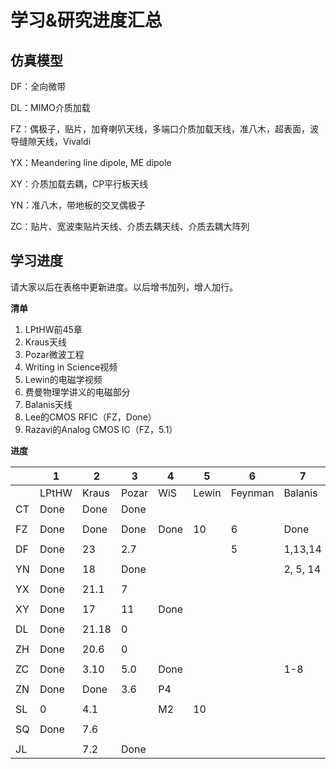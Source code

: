 # 学习&研究进度汇总

## 仿真模型

DF：全向微带

DL：MIMO介质加载

FZ：偶极子，贴片，加脊喇叭天线，多端口介质加载天线，准八木，超表面，波导缝隙天线，Vivaldi

YX：Meandering line dipole, ME dipole

XY：介质加载去耦，CP平行板天线

YN：准八木，带地板的交叉偶极子

ZC：贴片、宽波束贴片天线、介质去耦天线、介质去耦大阵列

## 学习进度

请大家以后在表格中更新进度。以后增书加列，增人加行。

**清单**

1. LPtHW前45章
2. Kraus天线
3. Pozar微波工程
4. Writing in Science视频
5. Lewin的电磁学视频
6. 费曼物理学讲义的电磁部分
7. Balanis天线
8. Lee的CMOS RFIC（FZ，Done）
9. Razavi的Analog CMOS IC（FZ，5.1）

**进度**

|      | 1     | 2     | 3     | 4    | 5     | 6       | 7        |
| ---- | ----- | ----- | ----- | ---- | ----- | ------- | -------- |
|      | LPtHW | Kraus | Pozar | WiS  | Lewin | Feynman | Balanis  |
| CT   | Done  | Done  | Done  |      |       |         |          |
|      |       |       |       |      |       |         |          |
| FZ   | Done  | Done  | Done  | Done | 10    | 6       | Done     |
|      |       |       |       |      |       |         |          |
| DF   | Done  | 23    | 2.7   |      |       | 5       | 1,13,14  |
|      |       |       |       |      |       |         |          |
| YN   | Done  | 18    | Done  |      |       |         | 2, 5, 14 |
|      |       |       |       |      |       |         |          |
| YX   | Done  | 21.1  | 7     |      |       |         |          |
|      |       |       |       |      |       |         |          |
| XY   | Done  | 17    | 11    | Done |       |         |          |
|      |       |       |       |      |       |         |          |
| DL   | Done  | 21.18 | 0     |      |       |         |          |
|      |       |       |       |      |       |         |          |
| ZH   | Done  | 20.6  | 0     |      |       |         |          |
|      |       |       |       |      |       |         |          |
| ZC   | Done  | 3.10  | 5.0   | Done |       |         | 1-8      |
|      |       |       |       |      |       |         |          |
| ZN   | Done  | Done  | 3.6   | P4   |       |         |          |
|      |       |       |       |      |       |         |          |
| SL   | 0     | 4.1   |       | M2   | 10    |         |          |
|      |       |       |       |      |       |         |          |
| SQ   | Done  | 7.6   |       |      |       |         |          |
|      |       |       |       |      |       |         |          |
| JL   |       | 7.2   | Done  |      |       |         |          |
